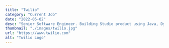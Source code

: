 ```yaml
---
title: "Twilio"
category: "Current Job"
date: "2022-05-02"
desc: "Senior Software Engineer. Building Studio product using Java, DynamoDB, MySql, Kafka, and Typescript (React)."
thumbnail: "./images/twilio.jpg"
url: "https://www.twilio.com"
alt: "Twilio Logo"
---
```

